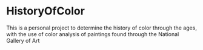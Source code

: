 # HistoryOfColor
This is a personal project to determine the history of color through the ages,  with the use of color analysis of paintings found through the National Gallery of Art
